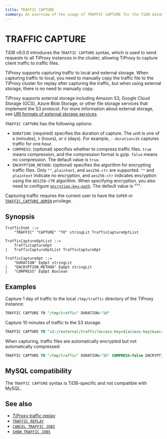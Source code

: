 ```yaml
---
title: TRAFFIC CAPTURE
summary: An overview of the usage of TRAFFIC CAPTURE for the TiDB database.
---
```


# TRAFFIC CAPTURE

TiDB v9.0.0 introduces the `TRAFFIC CAPTURE` syntax, which is used to send requests to all TiProxy instances in the cluster, allowing TiProxy to capture client traffic to traffic files.

TiProxy supports capturing traffic to local and external storage. When capturing traffic to local, you need to manually copy the traffic file to the TiProxy cluster for replay after capturing the traffic, but when using external storage, there is no need to manually copy.

TiProxy supports external storage including Amazon S3, Google Cloud Storage (GCS), Azure Blob Storage, or other file storage services that implement the S3 protocol. For more information about external storage, see [URI formats of external storage services](/external-storage-uri.md).

`TRAFFIC CAPTURE` has the following options:

- `DURATION`: (required) specifies the duration of capture. The unit is one of `m` (minutes), `h` (hours), or `d` (days). For example, `--duration=1h` captures traffic for one hour.
- `COMPRESS`: (optional) specifies whether to compress traffic files. `true` means compression, and the compression format is gzip. `false` means no compression. The default value is `true`.
- `ENCRYPTION_METHOD`: (optional) specifies the algorithm for encrypting traffic files. Only `""`, `plaintext`, and `aes256-ctr` are supported. `""` and `plaintext` indicate no encryption, and `aes256-ctr` indicates encryption using the `AES256-CTR` algorithm. When specifying encryption, you also need to configure [`encrytion-key-path`](/tiproxy/tiproxy-configuration.md#encryption-key-path). The default value is """.

Capturing traffic requires the current user to have the `SUPER` or [`TRAFFIC_CAPTURE_ADMIN`](/privilege-management.md#dynamic-privileges) privilege.

## Synopsis

```ebnf+diagram
TrafficStmt ::=
    "TRAFFIC" "CAPTURE" "TO" stringLit TrafficCaptureOptList

TrafficCaptureOptList ::=
    TrafficCaptureOpt
|   TrafficCaptureOptList TrafficCaptureOpt

TrafficCaptureOpt ::=
    "DURATION" EqOpt stringLit
|   "ENCRYPTION_METHOD" EqOpt stringLit
|   "COMPRESS" EqOpt Boolean
```

## Examples

Capture 1 day of traffic to the local `/tmp/traffic` directory of the TiProxy instance:

```sql
TRAFFIC CAPTURE TO "/tmp/traffic" DURATION="1d"
```

Capture 10 minutes of traffic to the S3 storage:

```sql
TRAFFIC CAPTURE TO "s3://external/traffic?access-key=${access-key}&secret-access-key=${secret-access-key}" DURATION="10m"
```

When capturing, traffic files are automatically encrypted but not automatically compressed:

```sql
TRAFFIC CAPTURE TO "/tmp/traffic" DURATION="1h" COMPRESS=false ENCRYPTION_METHOD="aes256-ctr"
```

## MySQL compatibility

The `TRAFFIC CAPTURE` syntax is TiDB-specific and not compatible with MySQL.

## See also

* [TiProxy traffic replay](/tiproxy/tiproxy-traffic-replay.md)
* [`TRAFFIC REPLAY`](/sql-statements/sql-statement-traffic-replay.md)
* [`CANCEL TRAFFIC JOBS`](/sql-statements/sql-statement-cancel-traffic-jobs.md)
* [`SHOW TRAFFIC JOBS`](/sql-statements/sql-statement-show-traffic-jobs.md)
